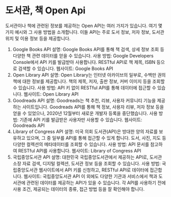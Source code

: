# 도서관, 책 Open Api

도서관이나 책에 관련된 정보를 제공하는 Open API는 여러 가지가 있습니다. 여기 몇 가지 예시와 그 사용 방법을 소개합니다. 이들 API는 주로 도서 정보, 저자 정보, 도서관 위치 및 이용 정보 등을 제공합니다.

1. Google Books API
   설명: Google Books API를 통해 책 검색, 상세 정보 조회 등 다양한 책 관련 데이터를 얻을 수 있습니다.
   사용 방법: Google Developers Console에서 API 키를 발급받아 사용합니다. RESTful API로 책 제목, ISBN 등으로 검색할 수 있습니다.
   웹사이트: Google Books API
2. Open Library API
   설명: Open Library는 인터넷 아카이브의 일부로, 수백만 권의 책에 대한 정보를 제공합니다. 책의 제목, 저자, 출판 정보, 커버 이미지 등을 조회할 수 있습니다.
   사용 방법: API 키 없이 RESTful API를 통해 데이터에 접근할 수 있습니다.
   웹사이트: Open Library API
3. Goodreads API
   설명: Goodreads는 책 추천, 리뷰, 사용자 커뮤니티 기능을 제공하는 사이트입니다. Goodreads API를 통해 책 정보, 사용자 리뷰, 저자 정보 등을 얻을 수 있었으나, 2020년 12월부터 새로운 개발자 등록을 중단했습니다.
   사용 방법: 기존에 API 키를 발급받은 사용자만 사용할 수 있습니다.
   웹사이트: Goodreads API
4. Library of Congress API
   설명: 미국 의회 도서관(API)은 방대한 양의 자료를 보유하고 있으며, 그 중 일부를 API를 통해 접근할 수 있게 합니다. 도서, 사진, 지도 등 다양한 컬렉션의 메타데이터를 조회할 수 있습니다.
   사용 방법: API 문서를 참고하여 RESTful API를 사용합니다.
   웹사이트: Library of Congress API
5. 국립중앙도서관 API
   설명: 대한민국 국립중앙도서관에서 제공하는 API로, 도서관 소장 자료 검색, 디지털 컬렉션, 도서관 정보 등을 조회할 수 있습니다.
   사용 방법: 국립중앙도서관 웹사이트에서 API 키를 신청하고, RESTful API로 데이터에 접근합니다.
   웹사이트: 국립중앙도서관 API
   이 외에도 다양한 기관과 서비스에서 책과 도서관에 관련된 데이터를 제공하는 API가 있을 수 있습니다. 각 API를 사용하기 전에 사용 조건, 제공되는 데이터의 종류, 접근 방법 등을 잘 확인해야 합니다.
